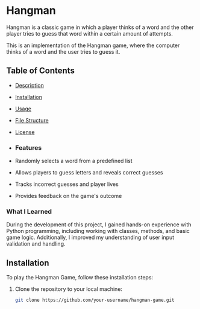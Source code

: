 # Hangman
Hangman is a classic game in which a player thinks of a word and the other player tries to guess that word within a certain amount of attempts.

This is an implementation of the Hangman game, where the computer thinks of a word and the user tries to guess it. 

## Table of Contents

- [Description](#description)
- [Installation](#installation)
- [Usage](#usage)
- [File Structure](#file-structure)
- [License](#license)

- ### Features

- Randomly selects a word from a predefined list
- Allows players to guess letters and reveals correct guesses
- Tracks incorrect guesses and player lives
- Provides feedback on the game's outcome

### What I Learned

During the development of this project, I gained hands-on experience with Python programming, including working with classes, methods, and basic game logic. Additionally, I improved my understanding of user input validation and handling.

## Installation

To play the Hangman Game, follow these installation steps:

1. Clone the repository to your local machine:

   ```bash
   git clone https://github.com/your-username/hangman-game.git
